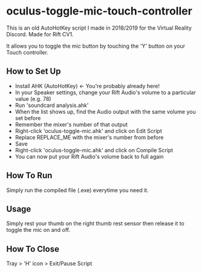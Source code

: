 # oculus-toggle-mic-touch-controller
This is an old AutoHotKey script I made in 2018/2019 for the Virtual Reality Discord. Made for Rift CV1.

It allows you to toggle the mic button by touching the 'Y' button on your Touch controller.

## How to Set Up
- Install AHK (AutoHotKey) <- You're probably already here!
- In your Speaker settings, change your Rift Audio's volume to a particular value (e.g. 78)
- Run 'soundcard analysis.ahk'
- When the list shows up, find the Audio output with the same volume you set before
- Remember the mixer's number of that output
- Right-click 'oculus-toggle-mic.ahk' and click on Edit Script
- Replace REPLACE_ME with the mixer's number from before
- Save
- Right-click 'oculus-toggle-mic.ahk' and click on Compile Script
- You can now put your Rift Audio's volume back to full again

## How To Run
Simply run the compiled file (.exe) everytime you need it.

## Usage
Simply rest your thumb on the right thumb rest sensor then release it to toggle the mic on and off.

## How To Close
Tray > 'H' icon > Exit/Pause Script
